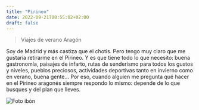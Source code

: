 ```yaml
---
title: "Pirineo"
date: 2022-09-21T08:55:02+02:00
draft: false
---
```


> Viajes de verano
> Aragón

Soy de Madrid y más castiza que el chotis. Pero tengo muy claro que me gustaría retirarme en el Pirineo. Y es que tiene todo lo que necesito: buena gastronomía, paisajes de infarto, rutas de senderismo para todos los gustos y niveles, pueblos preciosos, actividades deportivas tanto en invierno como en verano, buena gente… Por eso, cuando alguien me pregunta qué hacer en el Pirineo aragonés siempre respondo lo mismo: depende de lo que busques y del plan que lleves.

![Foto ibón](https://i0.wp.com/www.lamochilademama.com/wp-content/uploads/2020/11/banco-refugio-respomuso-pirineo.jpg?w=770&ssl=1)